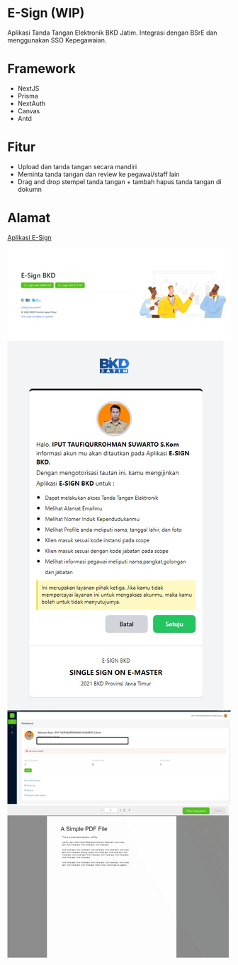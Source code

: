 # E-Sign (WIP)
Aplikasi Tanda Tangan Elektronik BKD Jatim. Integrasi dengan BSrE dan menggunakan SSO Kepegawaian. 

# Framework
- NextJS
- Prisma
- NextAuth
- Canvas
- Antd

# Fitur
- Upload dan tanda tangan secara mandiri
- Meminta tanda tangan dan review ke pegawai/staff lain
- Drag and drop stempel tanda tangan + tambah hapus tanda tangan di dokumn

# Alamat
[Aplikasi E-Sign](siasn.bkd.jatimprov.go.id/esign)


![plot](./screenshots/login.jpg)
![plot](./screenshots/2.jpg)
![plot](./screenshots/4.jpg)
![drag](./screenshots/drag-drop.gif)
